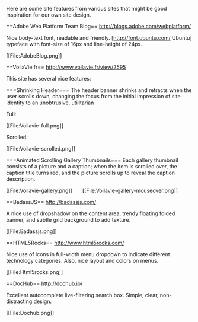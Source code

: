 Here are some site features from various sites that might be good inspiration for our own site design.


==Adobe Web Platform Team Blog==
http://blogs.adobe.com/webplatform/

Nice body-text font, readable and friendly. [http://font.ubuntu.com/ Ubuntu] typeface with font-size of 16px and line-height of 24px.

[[File:AdobeBlog.png]]


==VoilaVie.fr==
http://www.voilavie.fr/view/2595

This site has several nice features:

===Shrinking Header===
The header banner shrinks and retracts when the user scrolls down, changing the focus from the initial impression of site identity to an unobtrusive, utilitarian 

Full:

[[File:Voilavie-full.png]]

Scrolled:

[[File:Voilavie-scrolled.png]]

===Animated Scrolling Gallery Thumbnails===
Each gallery thumbnail consists of a picture and a caption; when the item is scrolled over, the caption title turns red, and the picture scrolls up to reveal the caption description.

[[File:Voilavie-gallery.png]] &nbsp;  &nbsp;  &nbsp; [[File:Voilavie-gallery-mouseover.png]]


==BadassJS==
http://badassjs.com/

A nice use of dropshadow on the content area, trendy floating folded banner, and subtle grid background to add texture.

[[File:Badassjs.png]]


==HTML5Rocks==
http://www.html5rocks.com/

Nice use of icons in full-width menu dropdown to indicate different technology categories. Also, nice layout and colors on menus.

[[File:Html5rocks.png]]


==DocHub==
http://dochub.io/

Excellent autocomplete live-filtering search box. Simple, clear, non-distracting design.

[[File:Dochub.png]]